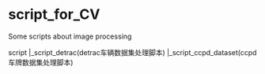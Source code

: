 # script_for_CV
Some scripts about image processing

script
  |_script_detrac(detrac车辆数据集处理脚本)
  |_script_ccpd_dataset(ccpd车牌数据集处理脚本)
